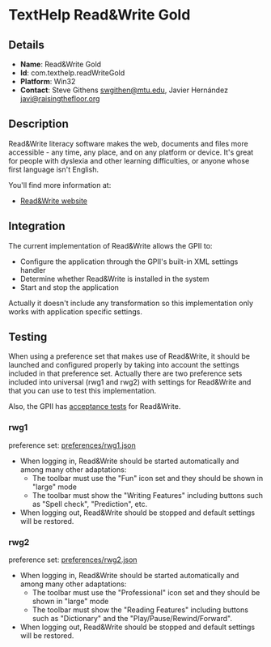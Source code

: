 # TextHelp Read&Write Gold

## Details

* __Name__: Read&Write Gold
* __Id__: com.texthelp.readWriteGold
* __Platform__: Win32
* __Contact__: Steve Githens <swgithen@mtu.edu>, Javier Hernández <javi@raisingthefloor.org>

## Description

Read&Write literacy software makes the web, documents and files more accessible - any time, any place, and on any platform or device. It's great for people with dyslexia and other learning difficulties, or anyone whose first language isn't English.

You'll find more information at:

* [Read&Write website](https://www.texthelp.com/en-gb/products/read-and-write-family)

## Integration
The current implementation of Read&Write allows the GPII to:

* Configure the application through the GPII's built-in XML settings handler
* Determine whether Read&Write is installed in the system
* Start and stop the application

Actually it doesn't include any transformation so this implementation only works with application specific settings.

## Testing
When using a preference set that makes use of Read&Write, it should be launched and configured properly by taking into account the settings included in that preference set.
Actually there are two preference sets included into universal (rwg1 and rwg2) with settings for Read&Write and that you can use to test this implementation.

Also, the GPII has [acceptance tests](https://github.com/GPII/universal/blob/master/tests/platform/windows/windows-readwrite-testSpec.txt) for Read&Write.

### rwg1

preference set: [preferences/rwg1.json](https://github.com/GPII/universal/blob/master/testData/preferences/rwg1.json)

* When logging in, Read&Write should be started automatically and among many other adaptations:
  * The toolbar must use the "Fun" icon set and they should be shown in "large" mode
  * The toolbar must show the "Writing Features" including buttons such as "Spell check", "Prediction", etc.
* When logging out, Read&Write should be stopped and default settings will be restored.

### rwg2

preference set: [preferences/rwg2.json](https://github.com/GPII/universal/blob/master/testData/preferences/rwg2.json)

* When logging in, Read&Write should be started automatically and among many other adaptations:
  * The toolbar must use the "Professional" icon set and they should be shown in "large" mode
  * The toolbar must show the "Reading Features" including buttons such as "Dictionary" and the "Play/Pause/Rewind/Forward".
* When logging out, Read&Write should be stopped and default settings will be restored.
